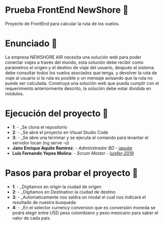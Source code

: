 # Prueba FrontEnd NewShore 🚀

Proyecto de FrontEnd para calcular la ruta de los vuelos.

# Enunciado 🎯

La empresa NEWSHORE AIR necesita una solución web para poder conectar viajes a través del 
mundo, esta solución debe recibir como parámetros el origen y el destino de viaje del usuario,
después el sistema debe consultar todos los vuelos asociados que tenga, y devolver la ruta de viaje 
al usuario si la ruta es posible o un mensaje avisando que la ruta no puede ser calculada.
Construya una solución web que pueda cumplir con el requerimiento anteriormente descrito, la 
solución debe estar dividida en módulos.

# Ejecución del proyecto 🎯

- **1**: - _Se clona el repositorio
- **2**: - _Se abre el proyecto en Visual Studio Code 
- **3**: - _Se abre una terminar y se ejecuta el comando para levantar el servidor locan (ng serve -o) 
- **Jairo Enrique Aquite Ramirez**: - _Administrador BD_ - [jaquite](https://github.com/jaquite)
- **Luis Fernando Yepes Molina**: - _Scrum Master_ - [luisfer-2019](https://github.com/luisfer-2019)

# Pasos para probar el proyecto 🎯

- **1**: - _Digitamos en origin la ciudad de origen
- **2**: - _Digitamos en Destination la ciudad de destino  
- **3**: - _Automaticamente nos saldra un modal el cual nos indicará el resultado de nuestra busqueda
- **4**: - _En el selector currency conversion que es conversión moneda se podrá elegir entre USD peso colombiano y peso mexicano para saber el valor de cada pais.

